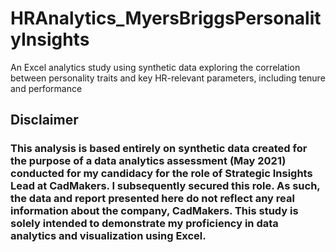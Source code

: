 # HRAnalytics_MyersBriggsPersonalityInsights
An Excel analytics study using synthetic data exploring the correlation between personality traits and key HR-relevant parameters, including tenure and performance

## Disclaimer
### This analysis is based entirely on synthetic data created for the purpose of a data analytics assessment (May 2021) conducted for my candidacy for the role of Strategic Insights Lead at CadMakers. I subsequently secured this role. As such, the data and report presented here do not reflect any real information about the company, CadMakers. This study is solely intended to demonstrate my proficiency in data analytics and visualization using Excel.

